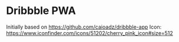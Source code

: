 # Dribbble PWA

Initially based on https://github.com/caioadz/dribbble-app
Icon: https://www.iconfinder.com/icons/51202/cherry_pink_icon#size=512